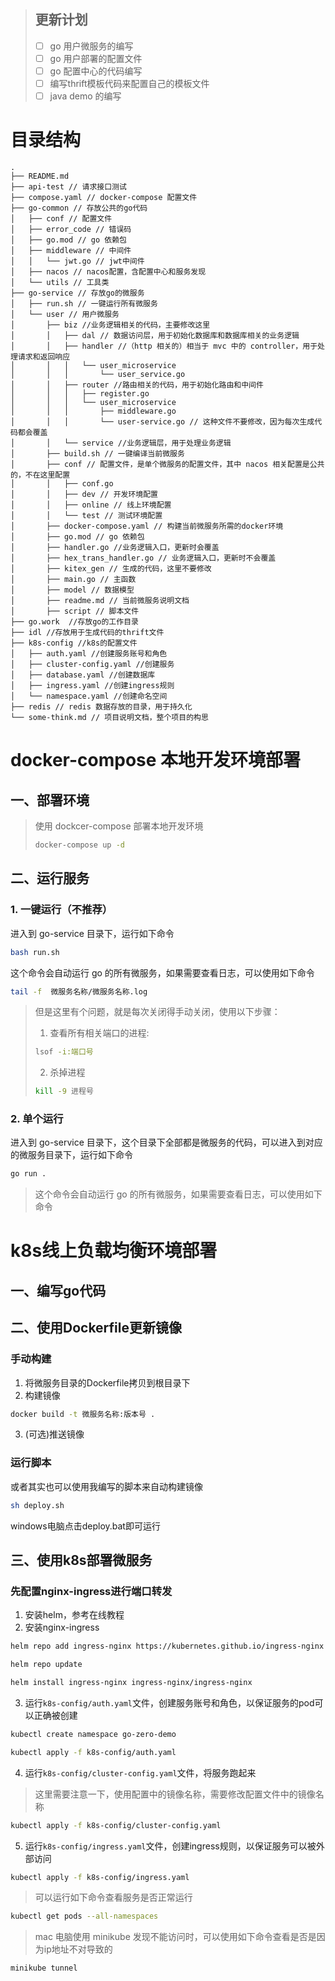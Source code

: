 > ## 更新计划
> - [ ] go 用户微服务的编写
> - [ ] go 用户部署的配置文件
> - [ ] go 配置中心的代码编写
> - [ ] 编写thrift模板代码来配置自己的模板文件
> - [ ] java demo 的编写


# 目录结构
```text
.
├── README.md
├── api-test // 请求接口测试
├── compose.yaml // docker-compose 配置文件
├── go-common // 存放公共的go代码
│   ├── conf // 配置文件
│   ├── error_code // 错误码
│   ├── go.mod // go 依赖包
│   ├── middleware // 中间件
│   │   └── jwt.go // jwt中间件
│   ├── nacos // nacos配置，含配置中心和服务发现
│   └── utils // 工具类
├── go-service // 存放go的微服务
│   ├── run.sh // 一键运行所有微服务
│   └── user // 用户微服务
│       ├── biz //业务逻辑相关的代码，主要修改这里
│       │   ├── dal // 数据访问层，用于初始化数据库和数据库相关的业务逻辑
│       │   ├── handler //（http 相关的）相当于 mvc 中的 controller，用于处理请求和返回响应
│       │   │   └── user_microservice
│       │   │       └── user_service.go
│       │   ├── router //路由相关的代码，用于初始化路由和中间件
│       │   │   ├── register.go
│       │   │   └── user_microservice
│       │   │       ├── middleware.go
│       │   │       └── user-service.go // 这种文件不要修改，因为每次生成代码都会覆盖
│       │   └── service //业务逻辑层，用于处理业务逻辑
│       ├── build.sh // 一键编译当前微服务
│       ├── conf // 配置文件，是单个微服务的配置文件，其中 nacos 相关配置是公共的，不在这里配置
│       │   ├── conf.go
│       │   ├── dev // 开发环境配置
│       │   ├── online // 线上环境配置
│       │   └── test // 测试环境配置
│       ├── docker-compose.yaml // 构建当前微服务所需的docker环境
│       ├── go.mod // go 依赖包
│       ├── handler.go //业务逻辑入口，更新时会覆盖
│       ├── hex_trans_handler.go // 业务逻辑入口，更新时不会覆盖
│       ├── kitex_gen // 生成的代码，这里不要修改
│       ├── main.go // 主函数
│       ├── model // 数据模型
│       ├── readme.md // 当前微服务说明文档
│       ├── script // 脚本文件
├── go.work  //存放go的工作目录
├── idl //存放用于生成代码的thrift文件
├── k8s-config //k8s的配置文件
│   ├── auth.yaml //创建服务账号和角色
│   ├── cluster-config.yaml //创建服务
│   ├── database.yaml //创建数据库
│   ├── ingress.yaml //创建ingress规则
│   └── namespace.yaml //创建命名空间
├── redis // redis 数据存放的目录，用于持久化
└── some-think.md // 项目说明文档，整个项目的构思

```


# docker-compose 本地开发环境部署

## 一、部署环境
> 使用 dockcer-compose 部署本地开发环境
> ```bash
> docker-compose up -d
> ```

## 二、运行服务
### 1. 一键运行（不推荐）
进入到 go-service 目录下，运行如下命令
```bash
bash run.sh
```
这个命令会自动运行 go 的所有微服务，如果需要查看日志，可以使用如下命令
```bash
tail -f  微服务名称/微服务名称.log
```
> 但是这里有个问题，就是每次关闭得手动关闭，使用以下步骤：
> 1. 查看所有相关端口的进程:
> ```bash
> lsof -i:端口号
> ```
> 2. 杀掉进程
> ```bash
> kill -9 进程号
> ```

### 2. 单个运行
进入到 go-service 目录下，这个目录下全部都是微服务的代码，可以进入到对应的微服务目录下，运行如下命令
```bash
go run .
```
> 这个命令会自动运行 go 的所有微服务，如果需要查看日志，可以使用如下命令

# k8s线上负载均衡环境部署

## 一、编写go代码

## 二、使用Dockerfile更新镜像

### 手动构建
1. 将微服务目录的Dockerfile拷贝到根目录下
2. 构建镜像
```bash
docker build -t 微服务名称:版本号 .
```
3. (可选)推送镜像

### 运行脚本
或者其实也可以使用我编写的脚本来自动构建镜像
```bash
sh deploy.sh
```
windows电脑点击deploy.bat即可运行

## 三、使用k8s部署微服务

### 先配置nginx-ingress进行端口转发
1. 安装helm，参考在线教程
2. 安装nginx-ingress
```bash
helm repo add ingress-nginx https://kubernetes.github.io/ingress-nginx
```
```bash
helm repo update
```
```bash
helm install ingress-nginx ingress-nginx/ingress-nginx
```
3. 运行`k8s-config/auth.yaml`文件，创建服务账号和角色，以保证服务的pod可以正确被创建
```bash
kubectl create namespace go-zero-demo
```
```bash
kubectl apply -f k8s-config/auth.yaml 
```

4. 运行`k8s-config/cluster-config.yaml`文件，将服务跑起来
> 这里需要注意一下，使用配置中的镜像名称，需要修改配置文件中的镜像名称
```bash
kubectl apply -f k8s-config/cluster-config.yaml
```
5. 运行`k8s-config/ingress.yaml`文件，创建ingress规则，以保证服务可以被外部访问
```bash
kubectl apply -f k8s-config/ingress.yaml
```
> 可以运行如下命令查看服务是否正常运行
```bash
kubectl get pods --all-namespaces
```
> mac 电脑使用 minikube 发现不能访问时，可以使用如下命令查看是否是因为ip地址不对导致的
```bash
minikube tunnel
```